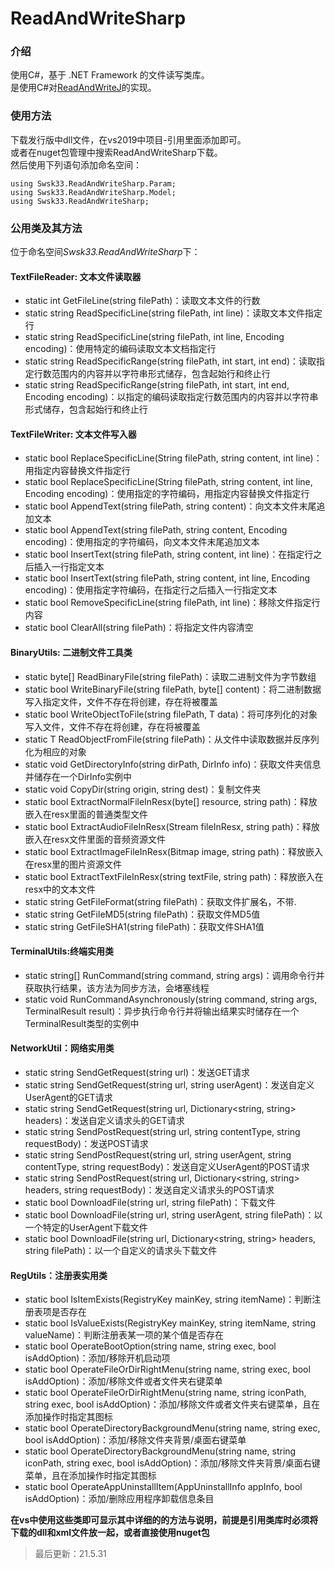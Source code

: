 # ReadAndWriteSharp

### 介绍
使用C#，基于 .NET Framework 的文件读写类库。<br>
是使用C#对[ReadAndWriteJ](https://gitee.com/swsk33/ReadAndWriteJ)的实现。<br>

### 使用方法
下载发行版中dll文件，在vs2019中项目-引用里面添加即可。<br>
或者在nuget包管理中搜索ReadAndWriteSharp下载。<br>
然后使用下列语句添加命名空间：<br>
```
using Swsk33.ReadAndWriteSharp.Param;
using Swsk33.ReadAndWriteSharp.Model;
using Swsk33.ReadAndWriteSharp;
```

### 公用类及其方法
位于命名空间*Swsk33.ReadAndWriteSharp*下：<br>
#### TextFileReader: 文本文件读取器
- static int GetFileLine(string filePath)：读取文本文件的行数
- static string ReadSpecificLine(string filePath, int line)：读取文本文件指定行
- static string ReadSpecificLine(string filePath, int line, Encoding encoding)：使用特定的编码读取文本文档指定行
- static string ReadSpecificRange(string filePath, int start, int end)：读取指定行数范围内的内容并以字符串形式储存，包含起始行和终止行
- static string ReadSpecificRange(string filePath, int start, int end, Encoding encoding)：以指定的编码读取指定行数范围内的内容并以字符串形式储存，包含起始行和终止行
#### TextFileWriter: 文本文件写入器
- static bool ReplaceSpecificLine(String filePath, string content, int line)：用指定内容替换文件指定行
- static bool ReplaceSpecificLine(String filePath, string content, int line, Encoding encoding)：使用指定的字符编码，用指定内容替换文件指定行
- static bool AppendText(string filePath, string content)：向文本文件末尾追加文本
- static bool AppendText(string filePath, string content, Encoding encoding)：使用指定的字符编码，向文本文件末尾追加文本
- static bool InsertText(string filePath, string content, int line)：在指定行之后插入一行指定文本
- static bool InsertText(string filePath, string content, int line, Encoding encoding)：使用指定字符编码，在指定行之后插入一行指定文本
- static bool RemoveSpecificLine(string filePath, int line)：移除文件指定行内容
- static bool ClearAll(string filePath)：将指定文件内容清空
#### BinaryUtils: 二进制文件工具类
- static byte[] ReadBinaryFile(string filePath)：读取二进制文件为字节数组
- static bool WriteBinaryFile(string filePath, byte[] content)：将二进制数据写入指定文件，文件不存在将创建，存在将被覆盖
- static bool WriteObjectToFile<T>(string filePath, T data)：将可序列化的对象写入文件，文件不存在将创建，存在将被覆盖
- static T ReadObjectFromFile<T>(string filePath)：从文件中读取数据并反序列化为相应的对象
- static void GetDirectoryInfo(string dirPath, DirInfo info)：获取文件夹信息并储存在一个DirInfo实例中
- static void CopyDir(string origin, string dest)：复制文件夹
- static bool ExtractNormalFileInResx(byte[] resource, string path)：释放嵌入在resx里面的普通类型文件
- static bool ExtractAudioFileInResx(Stream fileInResx, string path)：释放嵌入在resx文件里面的音频资源文件
- static bool ExtractImageFileInResx(Bitmap image, string path)：释放嵌入在resx里的图片资源文件
- static bool ExtractTextFileInResx(string textFile, string path)：释放嵌入在resx中的文本文件
- static string GetFileFormat(string filePath)：获取文件扩展名，不带.
- static string GetFileMD5(string filePath)：获取文件MD5值
- static string GetFileSHA1(string filePath)：获取文件SHA1值
#### TerminalUtils:终端实用类
- static string[] RunCommand(string command, string args)：调用命令行并获取执行结果，该方法为同步方法，会堵塞线程
- static void RunCommandAsynchronously(string command, string args, TerminalResult result)：异步执行命令行并将输出结果实时储存在一个TerminalResult类型的实例中
#### NetworkUtil：网络实用类
- static string SendGetRequest(string url)：发送GET请求
- static string SendGetRequest(string url, string userAgent)：发送自定义UserAgent的GET请求
- static string SendGetRequest(string url, Dictionary<string, string> headers)：发送自定义请求头的GET请求
- static string SendPostRequest(string url, string contentType, string requestBody)：发送POST请求
- static string SendPostRequest(string url, string userAgent, string contentType, string requestBody)：发送自定义UserAgent的POST请求
- static string SendPostRequest(string url, Dictionary<string, string> headers, string requestBody)：发送自定义请求头的POST请求
- static bool DownloadFile(string url, string filePath)：下载文件
- static bool DownloadFile(string url, string userAgent, string filePath)：以一个特定的UserAgent下载文件
- static bool DownloadFile(string url, Dictionary<string, string> headers, string filePath)：以一个自定义的请求头下载文件
#### RegUtils：注册表实用类
- static bool IsItemExists(RegistryKey mainKey, string itemName)：判断注册表项是否存在
- static bool IsValueExists(RegistryKey mainKey, string itemName, string valueName)：判断注册表某一项的某个值是否存在
- static bool OperateBootOption(string name, string exec, bool isAddOption)：添加/移除开机启动项
- static bool OperateFileOrDirRightMenu(string name, string exec, bool isAddOption)：添加/移除文件或者文件夹右键菜单
- static bool OperateFileOrDirRightMenu(string name, string iconPath, string exec, bool isAddOption)：添加/移除文件或者文件夹右键菜单，且在添加操作时指定其图标
- static bool OperateDirectoryBackgroundMenu(string name, string exec, bool isAddOption)：添加/移除文件夹背景/桌面右键菜单
- static bool OperateDirectoryBackgroundMenu(string name, string iconPath, string exec, bool isAddOption)：添加/移除文件夹背景/桌面右键菜单，且在添加操作时指定其图标
- static bool OperateAppUninstallItem(AppUninstallInfo appInfo, bool isAddOption)：添加/删除应用程序卸载信息条目

**在vs中使用这些类即可显示其中详细的的方法与说明，前提是引用类库时必须将下载的dll和xml文件放一起，或者直接使用nuget包**<br>

>最后更新：21.5.31